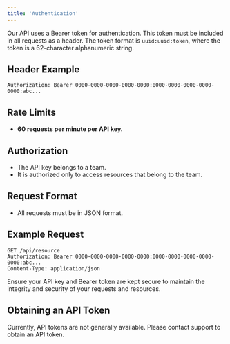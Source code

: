 ```yaml
---
title: 'Authentication'
---
```



Our API uses a Bearer token for authentication. This token must be included in all requests as a header. The token
format is `uuid:uuid:token`, where the token is a 62-character alphanumeric string.

## Header Example

```http
Authorization: Bearer 0000-0000-0000-0000-0000:0000-0000-0000-0000-0000:abc...
```

## Rate Limits

- **60 requests per minute per API key.**

## Authorization

- The API key belongs to a team.
- It is authorized only to access resources that belong to the team.

## Request Format

- All requests must be in JSON format.

## Example Request

```http
GET /api/resource
Authorization: Bearer 0000-0000-0000-0000-0000:0000-0000-0000-0000-0000:abc...
Content-Type: application/json
```

Ensure your API key and Bearer token are kept secure to maintain the integrity and security of your requests and
resources.

## Obtaining an API Token

Currently, API tokens are not generally available. Please contact support to obtain an API token.
